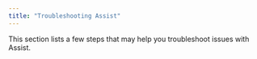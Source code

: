 ```yaml
---
title: "Troubleshooting Assist"
---
```


This section lists a few steps that may help you troubleshoot issues with Assist. 
